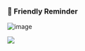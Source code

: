 ### 👋  Friendly Reminder 

![image](https://user-images.githubusercontent.com/80552414/154581396-0edf3d51-0ab7-4eec-af1e-c07bbed73b86.png)

![](https://komarev.com/ghpvc/?username=TheWangAndOnly&color=green&label=MeCheckingMyProfile)
